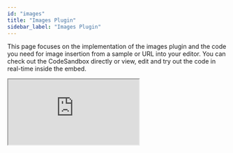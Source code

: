 ```yaml
---
id: "images"
title: "Images Plugin"
sidebar_label: "Images Plugin"
---
```


This page focuses on the implementation of the images plugin and the code you need for image insertion from a sample or URL into your editor. You can check out the CodeSandbox directly or view, edit and try out the code in real-time inside the embed. 

<iframe src="https://codesandbox.io/embed/lexical-image-plugin-example-iy2bc5?fontsize=14&hidenavigation=1&module=%2Fsrc%2FEditor.js&theme=dark&view=split"
     style={{width:100+"%", height:500+"px", border:0, "border-radius": 4+"px", overflow:"hidden"}}
     title="lexical-plain-text-example (forked)"
     allow="accelerometer; ambient-light-sensor; camera; encrypted-media; geolocation; gyroscope; hid; microphone; midi; payment; usb; vr; xr-spatial-tracking"
     sandbox="allow-forms allow-modals allow-popups allow-presentation allow-same-origin allow-scripts"
></iframe>